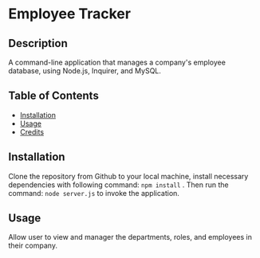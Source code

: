 # Employee Tracker

## Description
A command-line application that manages a company's employee database, using Node.js, Inquirer, and MySQL.

## Table of Contents
- [Installation](#installation)
- [Usage](#usage)
- [Credits](#credits)

## Installation
Clone the repository from Github to your local machine, install necessary dependencies with following command: ```npm install``` . Then run the command: ```node server.js``` to invoke the application.


## Usage
Allow user to view and manager the departments, roles, and employees in their company. 
